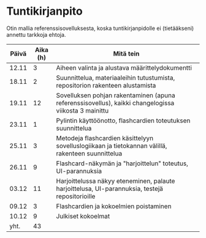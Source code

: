 # Tuntikirjanpito

Otin mallia referenssisovelluksesta, koska tuntikirjanpidolle ei (tietääkseni) annettu tarkkoja ehtoja.

| Päivä | Aika (h) | Mitä tein |
|-------|----------|-----------|
| 12.11 | 3        | Aiheen valinta ja alustava määrittelydokumentti |
| 18.11 | 2        | Suunnittelua, materiaaleihin tutustumista, repositorion rakenteen alustamista |
| 19.11 | 12       | Sovelluksen pohjan rakentaminen (apuna referenssisovellus), kaikki changelogissa viikosta 3 mainittu |
| 23.11 | 1        | Pylintin käyttöönotto, flashcardien toteutuksen suunnittelua |
| 25.11 | 3        | Metodeja flashcardien käsittelyyn sovelluslogiikaan ja tietokannan välillä, rakenteen suunnittelua |
| 26.11 | 9        | Flashcard-näkymän ja "harjoittelun" toteutus, UI-parannuksia |
| 03.12 | 11       | Harjoittelussa näkyy eteneminen, palaute harjoittelusa, UI-parannuksia, testejä repositorioille |
| 09.12 | 3       | Flashcardien ja kokoelmien poistaminen |
| 10.12 | 9       | Julkiset kokoelmat |
| yht.  | 43       |   |
